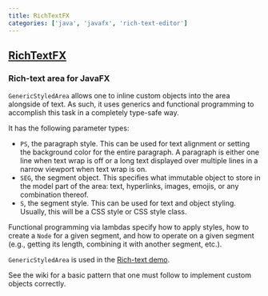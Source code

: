 ```yaml
---
title: RichTextFX
categories: ['java', 'javafx', 'rich-text-editor']
---
```

## [RichTextFX](https://github.com/FXMisc/RichTextFX)

### Rich-text area for JavaFX


`GenericStyledArea` allows one to inline custom objects into the area alongside of text. As such, it uses generics and functional programming to accomplish this task in a completely type-safe way.

It has the following parameter types:

 - `PS`, the paragraph style. This can be used for text alignment or setting the background color for the entire paragraph. A paragraph is either one line when text wrap is off or a long text displayed over multiple lines in a narrow viewport when text wrap is on.
 - `SEG`, the segment object. This specifies what immutable object to store in the model part of the area: text, hyperlinks, images, emojis, or any combination thereof.
 - `S`, the segment style. This can be used for text and object styling. Usually, this will be a CSS style or CSS style class.

Functional programming via lambdas specify how to apply styles, how to create a `Node` for a given segment, and how to operate on a given segment (e.g., getting its length, combining it with another segment, etc.).

`GenericStyledArea` is used in the [Rich-text demo](richtextfx-demos/README.md#rich-text-editor).

See the wiki for a basic pattern that one must follow to implement custom objects correctly.
